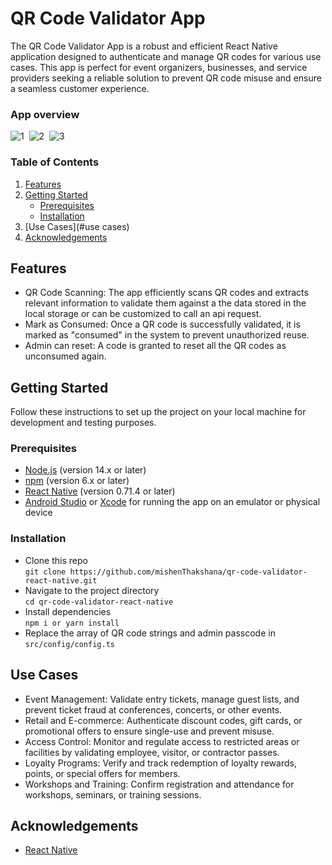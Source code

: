 # QR Code Validator App

The QR Code Validator App is a robust and efficient React Native application designed to authenticate and manage QR codes for various use cases. This app is perfect for event organizers, businesses, and service providers seeking a reliable solution to prevent QR code misuse and ensure a seamless customer experience.

### App overview 
![1](https://user-images.githubusercontent.com/102714819/229726948-73bc41db-fdd4-4bcf-9753-276f09aae5cb.png)&nbsp;&nbsp;![2](https://user-images.githubusercontent.com/102714819/229727068-c9725eb4-4ed3-4e63-a753-6f1aa881c8bb.png)&nbsp;&nbsp;![3](https://user-images.githubusercontent.com/102714819/229727479-f41f8da4-401a-4de2-9a5a-36ac910403c2.png)

### Table of Contents
1. [Features](#features)
2. [Getting Started](#getting-started)
   - [Prerequisites](#prerequisites)
   - [Installation](#installation)
3. [Use Cases](#use cases)
4. [Acknowledgements](#acknowledgements)

## Features
* QR Code Scanning: The app efficiently scans QR codes and extracts relevant information to validate them against a the data stored in the local storage or can be customized to call an api request.
* Mark as Consumed: Once a QR code is successfully validated, it is marked as "consumed" in the system to prevent unauthorized reuse.
* Admin can reset: A code is granted to reset all the QR codes as unconsumed again.

## Getting Started
Follow these instructions to set up the project on your local machine for development and testing purposes.

### Prerequisites
* [Node.js](https://nodejs.org/) (version 14.x or later)
* [npm](https://www.npmjs.com/) (version 6.x or later)
* [React Native](https://reactnative.dev/) (version 0.71.4 or later)
* [Android Studio](https://developer.android.com/studio) or [Xcode](https://developer.apple.com/xcode/) for running the app on an emulator or physical device

### Installation
 - Clone this repo\
  ```git clone https://github.com/mishenThakshana/qr-code-validator-react-native.git```
 - Navigate to the project directory\
  ```cd qr-code-validator-react-native```
 - Install dependencies\
  ```npm i or yarn install```
 - Replace the array of QR code strings and admin passcode in ```src/config/config.ts```

## Use Cases
* Event Management: Validate entry tickets, manage guest lists, and prevent ticket fraud at conferences, concerts, or other events.
* Retail and E-commerce: Authenticate discount codes, gift cards, or promotional offers to ensure single-use and prevent misuse.
* Access Control: Monitor and regulate access to restricted areas or facilities by validating employee, visitor, or contractor passes.
* Loyalty Programs: Verify and track redemption of loyalty rewards, points, or special offers for members.
* Workshops and Training: Confirm registration and attendance for workshops, seminars, or training sessions.

## Acknowledgements
* [React Native](https://reactnative.dev/)
    
